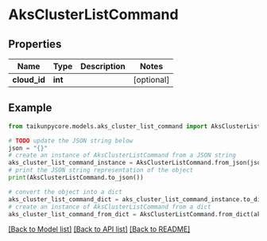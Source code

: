 # AksClusterListCommand


## Properties

Name | Type | Description | Notes
------------ | ------------- | ------------- | -------------
**cloud_id** | **int** |  | [optional] 

## Example

```python
from taikunpycore.models.aks_cluster_list_command import AksClusterListCommand

# TODO update the JSON string below
json = "{}"
# create an instance of AksClusterListCommand from a JSON string
aks_cluster_list_command_instance = AksClusterListCommand.from_json(json)
# print the JSON string representation of the object
print(AksClusterListCommand.to_json())

# convert the object into a dict
aks_cluster_list_command_dict = aks_cluster_list_command_instance.to_dict()
# create an instance of AksClusterListCommand from a dict
aks_cluster_list_command_from_dict = AksClusterListCommand.from_dict(aks_cluster_list_command_dict)
```
[[Back to Model list]](../README.md#documentation-for-models) [[Back to API list]](../README.md#documentation-for-api-endpoints) [[Back to README]](../README.md)


